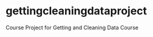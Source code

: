 gettingcleaningdataproject
==========================

Course Project for Getting and Cleaning Data Course
